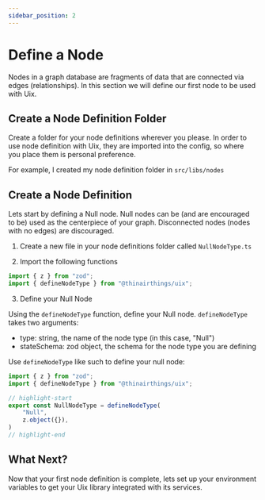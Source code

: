 ```yaml
---
sidebar_position: 2
---
```


# Define a Node

Nodes in a graph database are fragments of data that are connected via edges (relationships). In this section we will define our first node to be used with Uix.

## Create a Node Definition Folder

Create a folder for your node definitions wherever you please. In order to use node definition with Uix, they are imported into the config, so where you place them is personal preference.

For example, I created my node definition folder in `src/libs/nodes`

## Create a Node Definition

Lets start by defining a Null node. Null nodes can be (and are encouraged to be) used as the centerpiece of your graph. Disconnected nodes (nodes with no edges) are discouraged.

1. Create a new file in your node definitions folder called `NullNodeType.ts`

2. Import the following functions

```typescript title='src/libs/nodes/NullNodeType.ts'
import { z } from "zod";
import { defineNodeType } from "@thinairthings/uix";
```

3. Define your Null Node

Using the `defineNodeType` function, define your Null node. `defineNodeType` takes two arguments: 

- type: string, the name of the node type (in this case, "Null")
- stateSchema: zod object, the schema for the node type you are defining

Use `defineNodeType` like such to define your null node:

```typescript title='src/libs/nodes/NullNodeType.ts'
import { z } from "zod";
import { defineNodeType } from "@thinairthings/uix";

// highlight-start
export const NullNodeType = defineNodeType(
    "Null",
    z.object({}),
)
// highlight-end
```

## What Next?

Now that your first node definition is complete, lets set up your environment variables to get your Uix library integrated with its services.